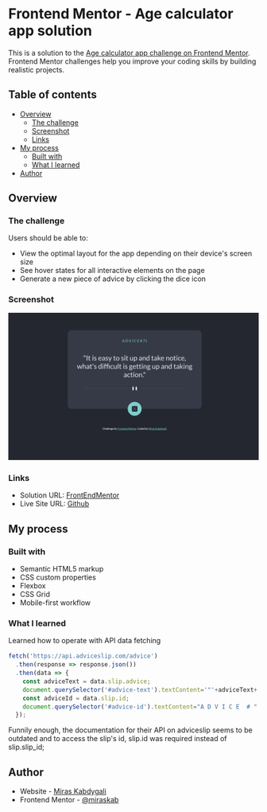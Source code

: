 # Frontend Mentor - Age calculator app solution

This is a solution to the [Age calculator app challenge on Frontend Mentor](https://www.frontendmentor.io/challenges/age-calculator-app-dF9DFFpj-Q). Frontend Mentor challenges help you improve your coding skills by building realistic projects. 

## Table of contents

- [Overview](#overview)
  - [The challenge](#the-challenge)
  - [Screenshot](#screenshot)
  - [Links](#links)
- [My process](#my-process)
  - [Built with](#built-with)
  - [What I learned](#what-i-learned)
- [Author](#author)

## Overview

### The challenge

Users should be able to:

- View the optimal layout for the app depending on their device's screen size
- See hover states for all interactive elements on the page
- Generate a new piece of advice by clicking the dice icon

### Screenshot

![](./screenshot.jpg)

### Links

- Solution URL: [FrontEndMentor](https://www.frontendmentor.io/solutions/advice-generator-qcYG5OGCey)
- Live Site URL: [Github](https://mkab2000.github.io/Advice-Generator/)

## My process

### Built with

- Semantic HTML5 markup
- CSS custom properties
- Flexbox
- CSS Grid
- Mobile-first workflow


### What I learned


Learned how to operate with API data fetching
```js
fetch('https://api.adviceslip.com/advice')
  .then(response => response.json())
  .then(data => {
    const adviceText = data.slip.advice;
    document.querySelector('#advice-text').textContent='"'+adviceText+'"';
    const adviceId = data.slip.id;
    document.querySelector('#advice-id').textContent="A D V I C E  # " + adviceId.toString();
  });
```
Funnily enough, the documentation for their API on adviceslip seems to be outdated and to access the slip's id, slip.id was required instead of slip.slip_id;

## Author

- Website - [Miras Kabdygali](https://github.com/mkab2000)
- Frontend Mentor - [@miraskab](https://www.frontendmentor.io/profile/miraskab)
